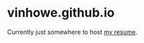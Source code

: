 # vinhowe.github.io

Currently just somewhere to host [my resume](https://github.com/vinhowe/resume).
